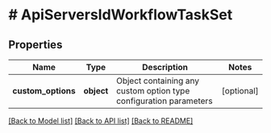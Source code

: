 # # ApiServersIdWorkflowTaskSet

## Properties

Name | Type | Description | Notes
------------ | ------------- | ------------- | -------------
**custom_options** | **object** | Object containing any custom option type configuration parameters | [optional]

[[Back to Model list]](../../README.md#models) [[Back to API list]](../../README.md#endpoints) [[Back to README]](../../README.md)
